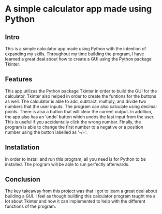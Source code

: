 <h1>A simple calculator app made using Python</h1>
<h2>Intro</h2>
This is a simple calculator app made using Python with the intention of expanding my skills. Throughout my time building the program, I have learned a great deal about how to create a GUI using the Python package Tkinter.

<h2>Features</h2>
This app utilizes the Python package Tkinter in order to build the GUI for the calculator. Tkinter also helped in order to create the funtions for the buttons as well.
The calculator is able to add, subtract, multiply, and divide two numbers that the user inputs. The program can also calculate using decimal points. There is also a button that will clear the current output. 
In addition, the app also has an 'undo' button which undos the last input from the user. This is useful if you accidentally click the wrong number.
Finally, the program is able to change the first number to a negative or a position number using the button labelled as '-/+'.

<h2>Installation</h2>
In order to install and run this program, all you need is for Python to be installed. The program will be able to run perfectly afterwards.

<h2>Conclusion</h2>
The key takeaway from this project was that I got to learn a great deal about building a GUI. 
I feel as though building this calculator program taught me a lot about Tkinter and how it can implemented to help with the different functions of the program.
